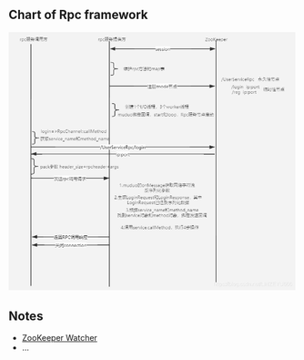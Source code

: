 ## Chart of Rpc framework
![img](https://github.com/Tiannia/intro_to_ai/blob/main/PhotoRepository/9c777f0536d2418a9e01d6499c7c50d1.png?raw=true)


## Notes
- [ZooKeeper Watcher](https://blog.csdn.net/weixin_43893397/article/details/103461472)
- ...